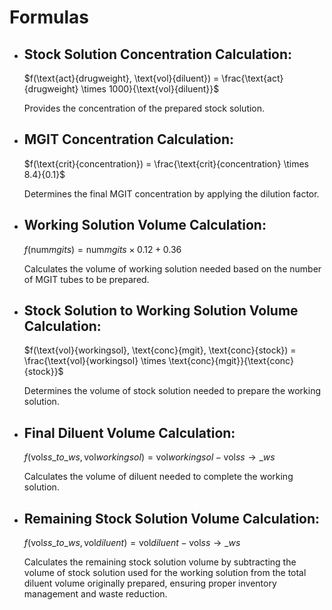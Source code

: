 # Formulas

- ## Stock Solution Concentration Calculation:

  $f(\text{act}{drugweight}, \text{vol}{diluent}) = \frac{\text{act}{drugweight} \times 1000}{\text{vol}{diluent}}$

  Provides the concentration of the prepared stock solution.

- ## MGIT Concentration Calculation:

  $f(\text{crit}{concentration}) = \frac{\text{crit}{concentration} \times 8.4}{0.1}$

  Determines the final MGIT concentration by applying the dilution factor.

- ## Working Solution Volume Calculation:

  $f(\text{num}{mgits}) = \text{num}{mgits} \times 0.12 + 0.36$

  Calculates the volume of working solution needed based on the number of MGIT tubes to be prepared.

- ## Stock Solution to Working Solution Volume Calculation:

  $f(\text{vol}{workingsol}, \text{conc}{mgit}, \text{conc}{stock}) = \frac{\text{vol}{workingsol} \times \text{conc}{mgit}}{\text{conc}{stock}}$

  Determines the volume of stock solution needed to prepare the working solution.

- ## Final Diluent Volume Calculation:

  $f(\text{vol}{ss\_to\_ws}, \text{vol}{workingsol}) = \text{vol}{workingsol} - \text{vol}{ss\to\_ws}$

  Calculates the volume of diluent needed to complete the working solution.

- ## Remaining Stock Solution Volume Calculation:

  $f(\text{vol}{ss\_to\_ws}, \text{vol}{diluent}) = \text{vol}{diluent} - \text{vol}{ss\to\_ws}$

  Calculates the remaining stock solution volume by subtracting the volume of stock solution used for the working solution from the total diluent volume originally prepared, ensuring proper inventory management and waste reduction.
